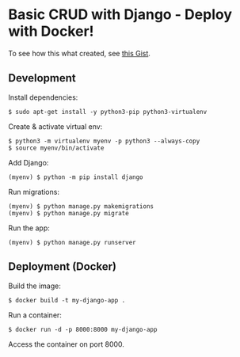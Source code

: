 # Basic CRUD with Django - Deploy with Docker!

To see how this what created, see [this Gist](https://gist.github.com/nu12/e827637e53c6b56fe0303c28341de221).

## Development

Install dependencies:
```shell
$ sudo apt-get install -y python3-pip python3-virtualenv
```

Create & activate virtual env:
```shell
$ python3 -m virtualenv myenv -p python3 --always-copy
$ source myenv/bin/activate
```

Add Django:
```shell
(myenv) $ python -m pip install django
```

Run migrations:
```shell
(myenv) $ python manage.py makemigrations
(myenv) $ python manage.py migrate
```

Run the app:
```shell
(myenv) $ python manage.py runserver
```

## Deployment (Docker)

Build the image:
```shell
$ docker build -t my-django-app .
```

Run a container:
```shell
$ docker run -d -p 8000:8000 my-django-app
```

Access the container on port 8000.